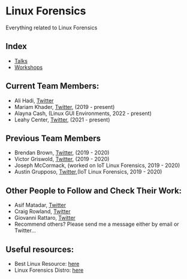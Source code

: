 # Linux Forensics
Everything related to Linux Forensics

## Index
- [Talks](Talks)
- [Workshops](Workshops)


## Current Team Members:
- Ali Hadi, [Twitter](https://twitter.com/binaryz0ne)
- Mariam Khader, [Twitter](https://twitter.com/maryst33d), (2019 - present)
- Alayna Cash, (Linux GUI Environments, 2022 - present)
- Leahy Center, [Twitter](https://twitter.com/leahycenter), (2021 - present)

## Previous Team Members
- Brendan Brown, [Twitter](https://twitter.com/br_endian), (2019 - 2020)
- Victor Griswold, [Twitter](https://twitter.com/vicgriswold), (2019 - 2020)
- Joseph McCormack, (worked on IoT Linux Forensics, 2019 - 2020)
- Austin Grupposo, [Twitter](https://twitter.com/Lukrativ508),(IoT Linux Forensics, 2019 - 2020)

## Other People to Follow and Check Their Work:
- Asif Matadar, [Twitter](https://twitter.com/d1r4c)
- Craig Rowland, [Twitter](https://twitter.com/craighrowland)
- Giovanni Rattaro, [Twitter](https://twitter.com/Sug4r7)
- Recommend others? Please send me a message either by email or Twitter...


## Useful resources:
- Best Linux Resource: [here](https://man7.org/tlpi/index.html)
- Linux Forensics Distro: [here](https://tsurugi-linux.org/)

